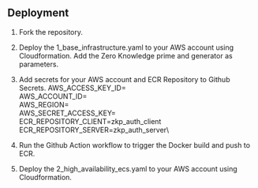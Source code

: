 ##

## Deployment

1. Fork the repository.

2. Deploy the 1_base_infrastructure.yaml to your AWS account using Cloudformation. Add the Zero Knowledge prime and generator as parameters.

3. Add secrets for your AWS account and ECR Repository to Github Secrets.
AWS_ACCESS_KEY_ID=<your AWS access key>\
AWS_ACCOUNT_ID=<your AWS account ID>\
AWS_REGION=<your aws region>\
AWS_SECRET_ACCESS_KEY=<your aws secret access key>\
ECR_REPOSITORY_CLIENT=zkp_auth_client\
ECR_REPOSITORY_SERVER=zkp_auth_server\

4. Run the Github Action workflow to trigger the Docker build and push to ECR.

5. Deploy the 2_high_availability_ecs.yaml to your AWS account using Cloudformation.